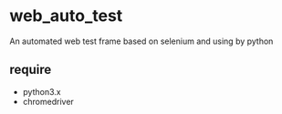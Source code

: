 # web_auto_test
An automated web test frame based on selenium and using by python
## require
* python3.x
* chromedriver